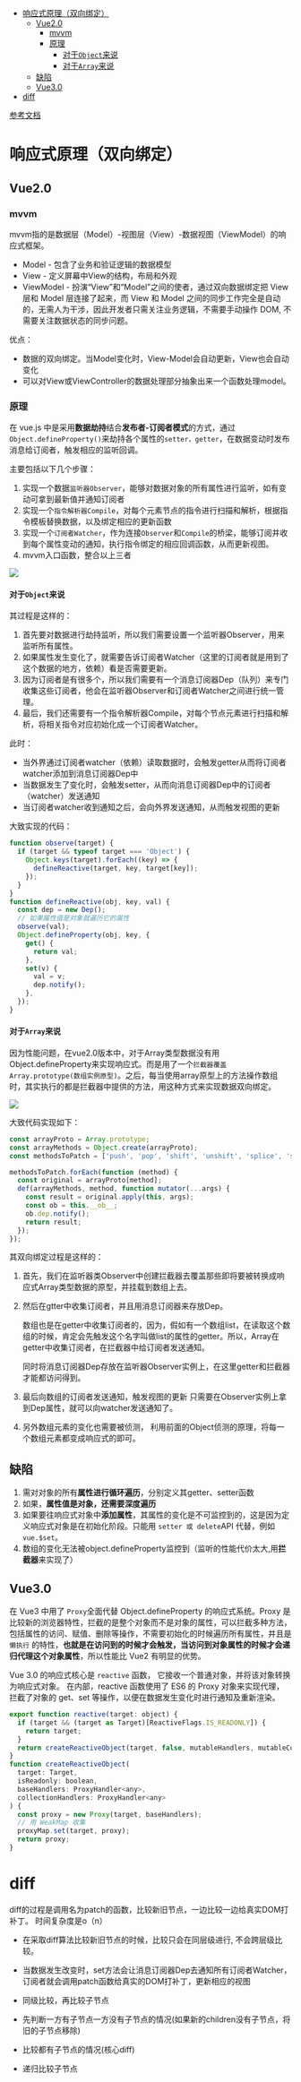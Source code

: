 - [响应式原理（双向绑定）](#响应式原理双向绑定)
  - [Vue2.0](#vue20)
    - [mvvm](#mvvm)
    - [原理](#原理)
      - [对于`Object`来说](#对于object来说)
      - [对于`Array`来说](#对于array来说)
  - [缺陷](#缺陷)
  - [Vue3.0](#vue30)
- [diff](#diff)


[参考文档](https://tsejx.github.io/vue-guidebook/infrastructure/vue3/reactivity)

# 响应式原理（双向绑定）

## Vue2.0

### mvvm

mvvm指的是数据层（Model）-视图层（View）-数据视图（ViewModel）的响应式框架。

- Model - 包含了业务和验证逻辑的数据模型
- View - 定义屏幕中View的结构，布局和外观
- ViewModel - 扮演“View”和“Model”之间的使者，通过双向数据绑定把 View 层和 Model 层连接了起来，而 View 和 Model 之间的同步工作完全是自动的，无需人为干涉，因此开发者只需关注业务逻辑，不需要手动操作 DOM, 不需要关注数据状态的同步问题。

优点：

- 数据的双向绑定。当Model变化时，View-Model会自动更新，View也会自动变化
- 可以对View或ViewController的数据处理部分抽象出来一个函数处理model。

### 原理

在 vue.js 中是采用**数据劫持**结合**发布者-订阅者模式**的方式，通过`Object.defineProperty()`来劫持各个属性的`setter，getter`，在数据变动时发布消息给订阅者，触发相应的监听回调。

主要包括以下几个步骤：

1. 实现一个数据`监听器Observer`，能够对数据对象的所有属性进行监听，如有变动可拿到最新值并通知订阅者
2. 实现一个`指令解析器Compile`，对每个元素节点的指令进行扫描和解析，根据指令模板替换数据，以及绑定相应的更新函数
3. 实现一个`订阅者Watcher`，作为连接`Observer`和`Compile`的桥梁，能够订阅并收到每个属性变动的通知，执行指令绑定的相应回调函数，从而更新视图。
4. mvvm入口函数，整合以上三者

<img src="./picture/vue1.png" />

#### 对于`Object`来说

其过程是这样的：

1. 首先要对数据进行劫持监听，所以我们需要设置一个监听器Observer，用来监听所有属性。
2. 如果属性发生变化了，就需要告诉订阅者Watcher（这里的订阅者就是用到了这个数据的地方，依赖）看是否需要更新。
3. 因为订阅者是有很多个，所以我们需要有一个消息订阅器Dep（队列）来专门收集这些订阅者，他会在监听器Observer和订阅者Watcher之间进行统一管理。
4. 最后，我们还需要有一个指令解析器Compile，对每个节点元素进行扫描和解析，将相关指令对应初始化成一个订阅者Watcher。

此时：

- 当外界通过订阅者watcher（依赖）读取数据时，会触发getter从而将订阅者watcher添加到消息订阅器Dep中
- 当数据发生了变化时，会触发setter，从而向消息订阅器Dep中的订阅者（watcher）发送通知
- 当订阅者watcher收到通知之后，会向外界发送通知，从而触发视图的更新

大致实现的代码：

```js
function observe(target) {
  if (target && typeof target === 'Object') {
    Object.keys(target).forEach((key) => {
      defineReactive(target, key, target[key]);
    });
  }
}
function defineReactive(obj, key, val) {
  const dep = new Dep();
  // 如果属性值是对象就遍历它的属性
  observe(val);
  Object.defineProperty(obj, key, {
    get() {
      return val;
    },
    set(v) {
      val = v;
      dep.notify();
    },
  });
}
```

#### 对于`Array`来说

因为性能问题，在vue2.0版本中，对于Array类型数据没有用Object.defineProperty来实现响应式。而是用了一个`拦截器覆盖Array.prototype(数组实例原型)`。之后，每当使用array原型上的方法操作数组时，其实执行的都是拦截器中提供的方法，用这种方式来实现数据双向绑定。

<img src="./picture/vue2.png" />

大致代码实现如下：

```js
const arrayProto = Array.prototype;
const arrayMethods = Object.create(arrayProto);
const methodsToPatch = ['push', 'pop', 'shift', 'unshift', 'splice', 'sort', 'reverse'];

methodsToPatch.forEach(function (method) {
  const original = arrayProto[method];
  def(arrayMethods, method, function mutator(...args) {
    const result = original.apply(this, args);
    const ob = this.__ob__;
    ob.dep.notify();
    return result;
  });
});
```

其双向绑定过程是这样的：

1. 首先，我们在监听器类Observer中创建拦截器去覆盖那些即将要被转换成响应式Array类型数据的原型，并挂载到数组上去。
2. 然后在gtter中收集订阅者，并且用消息订阅器来存放Dep。

    数组也是在getter中收集订阅者的，因为，假如有一个数组list，在读取这个数组的时候，肯定会先触发这个名字叫做list的属性的getter。所以，Array在getter中收集订阅者，在拦截器中给订阅者发送通知。

    同时将消息订阅器Dep存放在监听器Observer实例上，在这里getter和拦截器才能都访问得到。
3. 最后向数组的订阅者发送通知，触发视图的更新
   只需要在Observer实例上拿到Dep属性，就可以向watcher发送通知了。
4. 另外数组元素的变化也需要被侦测，
   利用前面的Object侦测的原理，将每一个数组元素都变成响应式的即可。

## 缺陷

1. 需对对象的所有**属性进行循环遍历**，分别定义其getter、setter函数
2. 如果，**属性值是对象，还需要深度遍历**
3. 如果要往响应式对象中**添加属性**，其属性的变化是不可监控到的，这是因为定义响应式对象是在初始化阶段。只能用 `setter 或 delete`API 代替，例如`vue.$set`。
4. 数组的变化无法被object.defineProperty监控到（监听的性能代价太大,用**拦截器**来实现了）

## Vue3.0

在 Vue3 中用了 `Proxy`全面代替 Object.defineProperty 的响应式系统。Proxy 是比较新的浏览器特性，拦截的是整个对象而不是对象的属性，可以拦截多种方法，包括属性的访问、赋值、删除等操作，不需要初始化的时候遍历所有属性，并且是 `懒执行` 的特性，**也就是在访问到的时候才会触发，当访问到对象属性的时候才会递归代理这个对象属性**，所以性能比 Vue2 有明显的优势。

Vue 3.0 的响应式核心是 `reactive` 函数， 它接收一个普通对象，并将该对象转换为响应式对象。 在内部，reactive 函数使用了 ES6 的 Proxy 对象来实现代理，拦截了对象的 get、set 等操作，以便在数据发生变化时进行通知及重新渲染。

```js
export function reactive(target: object) {
  if (target && (target as Target)[ReactiveFlags.IS_READONLY]) {
    return target;
  }
  return createReactiveObject(target, false, mutableHandlers, mutableCollectionHandlers);
}
function createReactiveObject(
  target: Target,
  isReadonly: boolean,
  baseHandlers: ProxyHandler<any>,
  collectionHandlers: ProxyHandler<any>
) {
  const proxy = new Proxy(target, baseHandlers);
  // 用 WeakMap 收集
  proxyMap.set(target, proxy);
  return proxy;
}
```

# diff
diff的过程是调用名为patch的函数，比较新旧节点，一边比较一边给真实DOM打补丁。
时间复杂度是o（n）

- 在采取diff算法比较新旧节点的时候，比较只会在同层级进行, 不会跨层级比较。
- 当数据发生改变时，set方法会让消息订阅器Dep去通知所有订阅者Watcher，订阅者就会调用patch函数给真实的DOM打补丁，更新相应的视图

- 同级比较，再比较子节点
- 先判断一方有子节点一方没有子节点的情况(如果新的children没有子节点，将旧的子节点移除)
- 比较都有子节点的情况(核心diff)
- 递归比较子节点
